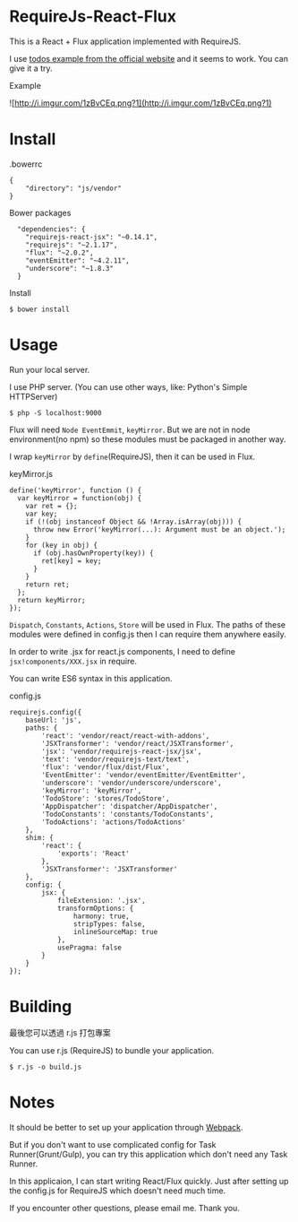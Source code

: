 # RequireJs-React-Flux

This is a React + Flux application implemented with RequireJS.

I use [todos example from the official website](https://github.com/facebook/flux/tree/master/examples/flux-todomvc/) and it seems to work. You can give it a try.

Example

![http://i.imgur.com/1zBvCEq.png?1](http://i.imgur.com/1zBvCEq.png?1)


# Install

.bowerrc

```
{
	"directory": "js/vendor"
}
```

Bower packages

```
  "dependencies": {
    "requirejs-react-jsx": "~0.14.1",
    "requirejs": "~2.1.17",
    "flux": "~2.0.2",
    "eventEmitter": "~4.2.11",
    "underscore": "~1.8.3"
  }

```

Install

```
$ bower install
```


# Usage

Run your local server.

I use PHP server. (You can use other ways, like: Python's Simple HTTPServer) 

```
$ php -S localhost:9000
```

Flux will need `Node EventEmmit`,  `keyMirror`. But we are not in node environment(no npm) so these modules must be packaged in another way.

I wrap `keyMirror` by `define`(RequireJS), then it can be used in Flux.

keyMirror.js

```
define('keyMirror', function () {
  var keyMirror = function(obj) {
    var ret = {};
    var key;
    if (!(obj instanceof Object && !Array.isArray(obj))) {
      throw new Error('keyMirror(...): Argument must be an object.');
    }
    for (key in obj) {
      if (obj.hasOwnProperty(key)) {
        ret[key] = key;
      }
    }
    return ret;
  };
  return keyMirror;
});
```

`Dispatch`, `Constants`, `Actions`, `Store` will be used in Flux. The paths of these modules were defined in config.js then I can require them anywhere easily.

In order to write .jsx for react.js components, I need to define `jsx!components/XXX.jsx` in require.

You can write ES6 syntax in this application.

config.js

```
requirejs.config({
    baseUrl: 'js',
    paths: {
        'react': 'vendor/react/react-with-addons',
        'JSXTransformer': 'vendor/react/JSXTransformer',
        'jsx': 'vendor/requirejs-react-jsx/jsx',
        'text': 'vendor/requirejs-text/text',
        'flux': 'vendor/flux/dist/Flux',
        'EventEmitter': 'vendor/eventEmitter/EventEmitter',
        'underscore': 'vendor/underscore/underscore',
        'keyMirror': 'keyMirror',
        'TodoStore': 'stores/TodoStore',
        'AppDispatcher': 'dispatcher/AppDispatcher',
        'TodoConstants': 'constants/TodoConstants',
        'TodoActions': 'actions/TodoActions'
    },
    shim: {
        'react': {
            'exports': 'React'
        },
        'JSXTransformer': 'JSXTransformer'
    },
    config: {
        jsx: {
            fileExtension: '.jsx',
            transformOptions: {
                harmony: true,
                stripTypes: false,
                inlineSourceMap: true
            },
            usePragma: false
        }
    }
});
```


# Building

最後您可以透過 r.js 打包專案

You can use r.js (RequireJS) to bundle your application.

```
$ r.js -o build.js
```


# Notes

It should be better to set up your application through [Webpack](http://webpack.github.io/).

But if you don't want to use complicated config for Task Runner(Grunt/Gulp), you can try this application which don't need any Task Runner.

In this applicaion, I can start writing React/Flux quickly. Just after setting up the config.js for RequireJS which doesn't need much time.

If you encounter other questions, please email me. Thank you.

